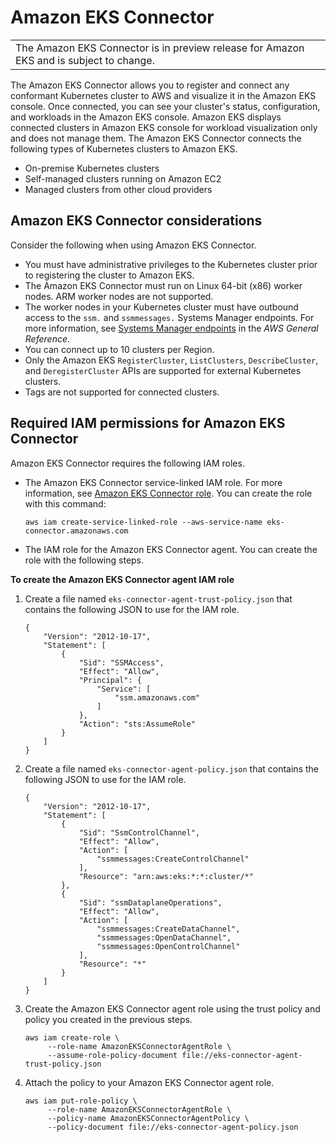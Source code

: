 # Amazon EKS Connector<a name="eks-connector"></a>


|  | 
| --- |
| The Amazon EKS Connector is in preview release for Amazon EKS and is subject to change\. | 

The Amazon EKS Connector allows you to register and connect any conformant Kubernetes cluster to AWS and visualize it in the Amazon EKS console\. Once connected, you can see your cluster's status, configuration, and workloads in the Amazon EKS console\. Amazon EKS displays connected clusters in Amazon EKS console for workload visualization only and does not manage them\. The Amazon EKS Connector connects the following types of Kubernetes clusters to Amazon EKS\.


+ On\-premise Kubernetes clusters
+ Self\-managed clusters running on Amazon EC2
+ Managed clusters from other cloud providers

## Amazon EKS Connector considerations<a name="connect-cluster-reqts"></a>

Consider the following when using Amazon EKS Connector\.
+ You must have administrative privileges to the Kubernetes cluster prior to registering the cluster to Amazon EKS\.
+ The Amazon EKS Connector must run on Linux 64\-bit \(x86\) worker nodes\. ARM worker nodes are not supported\.
+ The worker nodes in your Kubernetes cluster must have outbound access to the `ssm.` and `ssmmessages.` Systems Manager endpoints\. For more information, see [Systems Manager endpoints](https://docs.aws.amazon.com/general/latest/gr/ssm.html) in the *AWS General Reference*\.
+ You can connect up to 10 clusters per Region\.
+ Only the Amazon EKS `RegisterCluster`, `ListClusters`, `DescribeCluster`, and `DeregisterCluster` APIs are supported for external Kubernetes clusters\.
+ Tags are not supported for connected clusters\.

## Required IAM permissions for Amazon EKS Connector<a name="connector-iam-permissions"></a>

 Amazon EKS Connector requires the following IAM roles\.
+ The Amazon EKS Connector service\-linked IAM role\. For more information, see [Amazon EKS Connector role](using-service-linked-roles-eks-connector.md)\. You can create the role with this command:

  ```
  aws iam create-service-linked-role --aws-service-name eks-connector.amazonaws.com
  ```
+ The IAM role for the Amazon EKS Connector agent\. You can create the role with the following steps\.

**To create the Amazon EKS Connector agent IAM role**

1. Create a file named `eks-connector-agent-trust-policy.json` that contains the following JSON to use for the IAM role\.

   ```
   {
       "Version": "2012-10-17",
       "Statement": [
           {
               "Sid": "SSMAccess",
               "Effect": "Allow",
               "Principal": {
                   "Service": [
                       "ssm.amazonaws.com"
                   ]
               },
               "Action": "sts:AssumeRole"
           }
       ]
   }
   ```

1. Create a file named `eks-connector-agent-policy.json` that contains the following JSON to use for the IAM role\.

   ```
   {
       "Version": "2012-10-17",
       "Statement": [
           {
               "Sid": "SsmControlChannel",
               "Effect": "Allow",
               "Action": [
                   "ssmmessages:CreateControlChannel"
               ],
               "Resource": "arn:aws:eks:*:*:cluster/*"
           },
           {
               "Sid": "ssmDataplaneOperations",
               "Effect": "Allow",
               "Action": [
                   "ssmmessages:CreateDataChannel",
                   "ssmmessages:OpenDataChannel",
                   "ssmmessages:OpenControlChannel"
               ],
               "Resource": "*"
           }
       ]
   }
   ```

1. Create the Amazon EKS Connector agent role using the trust policy and policy you created in the previous steps\.

   ```
   aws iam create-role \
        --role-name AmazonEKSConnectorAgentRole \
        --assume-role-policy-document file://eks-connector-agent-trust-policy.json
   ```

1. Attach the policy to your Amazon EKS Connector agent role\.

   ```
   aws iam put-role-policy \
        --role-name AmazonEKSConnectorAgentRole \
        --policy-name AmazonEKSConnectorAgentPolicy \
        --policy-document file://eks-connector-agent-policy.json
   ```